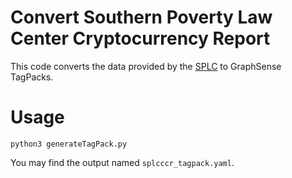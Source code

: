 # Convert Southern Poverty Law Center Cryptocurrency Report

This code converts the data provided by the [SPLC](https://www.splcenter.org/cryptocurrency-report) to GraphSense TagPacks.

# Usage
```
python3 generateTagPack.py
```

You may find the output named `splcccr_tagpack.yaml`.
